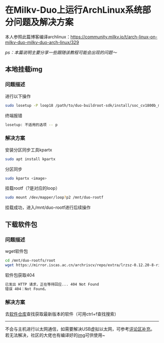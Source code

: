 # 在Milkv-Duo上运行ArchLinux系统部分问题及解决方案

本人参照此篇博客编译archlinux：https://community.milkv.io/t/arch-linux-on-milkv-duo-milkv-duo-arch-linux/329

*ps：本篇说明主要分享一些跟随该教程可能会出现的问题～*



## 本地挂载img
### 问题描述

进行以下操作
```bash 
sudo losetup -P loop18 /path/to/duo-buildroot-sdk/install/soc_cv1800b_milkv_duo_sd/milkv-duo.img
```

终端报错
```bash
losetup: 不适用的选项 -- p
```

### 解决方案
安装分区同步工具kpartx
```bash
sudo apt install kpartx
```

分区同步
```bash
sudo kpartx <image> 
```

挂载rootf（?是对应的loop）
```bash
sudo mount /dev/mapper/loop?p2 /mnt/duo-rootf
```

挂载成功，进入/mnt/duo-rootf进行后续操作


## 下载软件包
### 问题描述
wget软件包
```bash
cd /mnt/duo-rootfs/root
wget https://mirror.iscas.ac.cn/archriscv/repo/extra/lrzsz-0.12.20-8-riscv64.pkg.tar.zst
```
软件包获取404
```bash
已发出 HTTP 请求，正在等待回应... 404 Not Found
错误 404：Not Found。
```

### 解决方案
去[软件仓库](https://mirror.iscas.ac.cn/archriscv/repo/)查找获取最新版本的软件（可用ctrl+f查找搜索）

---
不会与主机进行以太网通信，如需要解决USB虚拟以太网，可参考[评论区补充](https://community.milkv.io/t/arch-linux-on-milkv-duo-milkv-duo-arch-linux/329/7)。若无法解决，社区的大佬也有编译好的[img](https://xyzdims.com/3d-printers/misc-hardware-notes/iot-milk-v-duo-risc-v-esbc-running-linux/#References:~:text=0%22%20%3E%3E%20/etc/fstab-,ArchLinux%20Disk%20Image,-I%20followed%20this)可供使用~

